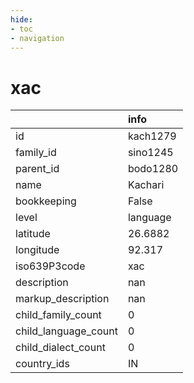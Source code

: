 ```yaml
---
hide:
- toc
- navigation
---
```

# xac
|                      | info     |
|:---------------------|:---------|
| id                   | kach1279 |
| family_id            | sino1245 |
| parent_id            | bodo1280 |
| name                 | Kachari  |
| bookkeeping          | False    |
| level                | language |
| latitude             | 26.6882  |
| longitude            | 92.317   |
| iso639P3code         | xac      |
| description          | nan      |
| markup_description   | nan      |
| child_family_count   | 0        |
| child_language_count | 0        |
| child_dialect_count  | 0        |
| country_ids          | IN       |
